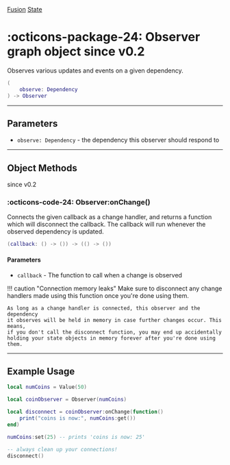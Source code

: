 <nav class="fusiondoc-api-breadcrumbs">
	<a href="../..">Fusion</a>
	<a href="..">State</a>
</nav>

<h1 class="fusiondoc-api-header" markdown>
	<span class="fusiondoc-api-icon" markdown>:octicons-package-24:</span>
	<span class="fusiondoc-api-name">Observer</span>
	<span class="fusiondoc-api-pills">
		<span class="fusiondoc-api-pill-type">graph object</span>
		<span class="fusiondoc-api-pill-since">since v0.2</span>
	</span>
</h1>

Observes various updates and events on a given dependency.

```Lua
(
	observe: Dependency
) -> Observer
```

-----

## Parameters

- `observe: Dependency` - the dependency this observer should respond to

-----

## Object Methods

<p class="fusiondoc-api-pills">
	<span class="fusiondoc-api-pill-since">since v0.2</span>
</p>

### :octicons-code-24: Observer:onChange()

Connects the given callback as a change handler, and returns a function which
will disconnect the callback. The callback will run whenever the observed
dependency is updated.

```Lua
(callback: () -> ()) -> (() -> ())
```
#### Parameters

- `callback` - The function to call when a change is observed

!!! caution "Connection memory leaks"
	Make sure to disconnect any change handlers made using this function once
	you're done using them.

	As long as a change handler is connected, this observer and the dependency
	it observes will be held in memory in case further changes occur. This means,
	if you don't call the disconnect function, you may end up accidentally
	holding your state objects in memory forever after you're done using them.

-----

## Example Usage

```Lua
local numCoins = Value(50)

local coinObserver = Observer(numCoins)

local disconnect = coinObserver:onChange(function()
	print("coins is now:", numCoins:get())
end)

numCoins:set(25) -- prints 'coins is now: 25'

-- always clean up your connections!
disconnect()
```